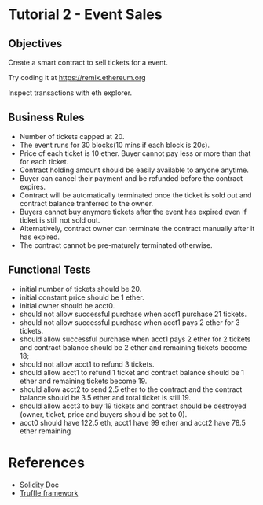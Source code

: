 # Tutorial 2 - Event Sales

## Objectives

Create a smart contract to sell tickets for a event.

Try coding it at https://remix.ethereum.org

Inspect transactions with eth explorer.

## Business Rules

* Number of tickets capped at 20.
* The event runs for 30 blocks(10 mins if each block is 20s).
* Price of each ticket is 10 ether. Buyer cannot pay less or more than that for each ticket.
* Contract holding amount should be easily available to anyone anytime.
* Buyer can cancel their payment and be refunded before the contract expires.
* Contract will be automatically terminated once the ticket is sold out and contract balance tranferred to the owner.
* Buyers cannot buy anymore tickets after the event has expired even if ticket is still not sold out.
* Alternatively, contract owner can terminate the contract manually after it has expired.
* The contract cannot be pre-maturely terminated otherwise.

## Functional Tests

* initial number of tickets should be 20.
* initial constant price should be 1 ether.
* initial owner should be acct0.
* should not allow successful purchase when acct1 purchase 21 tickets.
* should not allow successful purchase when acct1 pays 2 ether for 3 tickets.
* should allow successful purchase when acct1 pays 2 ether for 2 tickets and contract balance should be 2 ether and remaining tickets become 18;
* should not allow acct1 to refund 3 tickets.
* should allow acct1 to refund 1 ticket and contract balance should be 1 ether and remaining tickets become 19.
* should allow acct2 to send 2.5 ether to the contract and the contract balance should be 3.5 ether and total ticket is still 19.
* should allow acct3 to buy 19 tickets and contract should be destroyed (owner, ticket, price and buyers should be set to 0).
* acct0 should have 122.5 eth, acct1 have 99 ether and acct2 have 78.5 ether remaining

# References

* [Solidity Doc](https://solidity.readthedocs.io/en/develop/)
* [Truffle framework](http://truffleframework.com/docs/getting_started/contracts)
